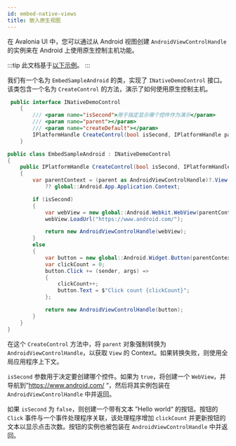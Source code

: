 ```yaml
---
id: embed-native-views
title: 嵌入原生视图
---
```


在 Avalonia UI 中，您可以通过从 Android 视图创建 `AndroidViewControlHandle` 的实例来在 Android 上使用原生控制主机功能。

:::tip
此文档基于[以下示例](https://github.com/AvaloniaUI/Avalonia/blob/master/samples/ControlCatalog.Android/EmbedSample.Android.cs)。
:::


我们有一个名为 `EmbedSampleAndroid` 的类，实现了 `INativeDemoControl` 接口。该类包含一个名为 `CreateControl` 的方法，演示了如何使用原生控制主机。

```csharp
 public interface INativeDemoControl
    {
        /// <param name="isSecond">用于指定显示哪个控件作为演示</param>
        /// <param name="parent"></param>
        /// <param name="createDefault"></param>
        IPlatformHandle CreateControl(bool isSecond, IPlatformHandle parent, Func<IPlatformHandle> createDefault);
    }

public class EmbedSampleAndroid : INativeDemoControl
{
    public IPlatformHandle CreateControl(bool isSecond, IPlatformHandle parent, Func<IPlatformHandle> createDefault)
    {
        var parentContext = (parent as AndroidViewControlHandle)?.View.Context
            ?? global::Android.App.Application.Context;

        if (isSecond)
        {
            var webView = new global::Android.Webkit.WebView(parentContext);
            webView.LoadUrl("https://www.android.com/");

            return new AndroidViewControlHandle(webView);
        }
        else
        {
            var button = new global::Android.Widget.Button(parentContext) { Text = "Hello world" };
            var clickCount = 0;
            button.Click += (sender, args) =>
            {
                clickCount++;
                button.Text = $"Click count {clickCount}";
            };

            return new AndroidViewControlHandle(button);
        }
    }
}
```

在这个 `CreateControl` 方法中，将 `parent` 对象强制转换为 `AndroidViewControlHandle`，以获取 `View` 的 Context。如果转换失败，则使用全局应用程序上下文。

`isSecond` 参数用于决定要创建哪个控件。如果为 `true`，将创建一个 `WebView`，并导航到”https://www.android.com/ “，然后将其实例包装在 `AndroidViewControlHandle` 中并返回。

如果 `isSecond` 为 `false`，则创建一个带有文本 ”Hello world“ 的按钮。按钮的 `Click` 事件与一个事件处理程序关联，该处理程序增加 `clickCount` 并更新按钮的文本以显示点击次数。按钮的实例也被包装在 `AndroidViewControlHandle` 中并返回。
